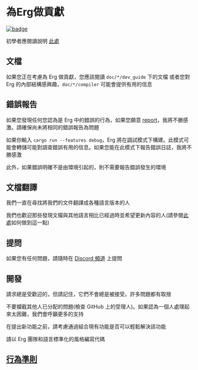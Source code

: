 # 為Erg做貢獻

[![badge](https://img.shields.io/endpoint.svg?url=https%3A%2F%2Fgezf7g7pd5.execute-api.ap-northeast-1.amazonaws.com%2Fdefault%2Fsource_up_to_date%3Fowner%3Derg-lang%26repos%3Derg%26ref%3Dmain%26path%3DCONTRIBUTING.md%26commit_hash%3D00350f64a40b12f763a605bc16748d09379ab182)](https://gezf7g7pd5.execute-api.ap-northeast-1.amazonaws.com/default/source_up_to_date?owner=erg-lang&repos=erg&ref=main&path=CONTRIBUTING.md&commit_hash=00350f64a40b12f763a605bc16748d09379ab182)

初學者應閱讀說明 [此處](https://github.com/erg-lang/erg/issues/31#issuecomment-1217505198)

## 文檔

如果您正在考慮為 Erg 做貢獻，您應該閱讀 `doc/*/dev_guide` 下的文檔
或者您對 Erg 的內部結構感興趣，`doc/*/compiler` 可能會提供有用的信息

## 錯誤報告

如果您發現任何您認為是 Erg 中的錯誤的行為，如果您願意 [report](https://github.com/erg-lang/erg/issues/new/choose)，我將不勝感激。請確保尚未將相同的錯誤報告為問題

如果你輸入 `cargo run --features debug`，Erg 將在調試模式下構建。此模式可能會轉儲可能對調查錯誤有用的信息。如果您能在此模式下報告錯誤日誌，我將不勝感激

此外，如果錯誤明確不是由環境引起的，則不需要報告錯誤發生的環境

## 文檔翻譯

我們一直在尋找將我們的文件翻譯成各種語言版本的人

我們也歡迎那些發現文檔與其他語言相比已經過時並希望更新內容的人(請參閱[此處](https://github.com/erg-lang/erg/issues/48#issuecomment-1218247362)如何做到這一點)

## 提問

如果您有任何問題，請隨時在 [Discord 頻道](https://discord.gg/zfAAUbgGr4) 上提問

## 開發

請求總是受歡迎的，但請記住，它們不會總是被接受。許多問題都有取捨

不要攔截其他人已分配的問題(檢查 GitHub 上的受理人)。如果認為一個人處理起來太困難，我們會呼籲更多的支持

在提出新功能之前，請考慮通過組合現有功能是否可以輕鬆解決該功能

請以 Erg 團隊和語言標準化的風格編寫代碼

## [行為準則](../CODE_OF_CONDUCT/CODE_OF_CONDUCT_zh-TW.md)
